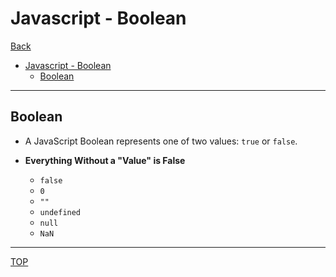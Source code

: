 # Javascript - Boolean

[Back](../index.md)

- [Javascript - Boolean](#javascript---boolean)
  - [Boolean](#boolean)

---

## Boolean

- A JavaScript Boolean represents one of two values: `true` or `false`.

- **Everything Without a "Value" is False**
  - `false`
  - `0`
  - `""`
  - `undefined`
  - `null`
  - `NaN `

---

[TOP](#javascript---boolean)
